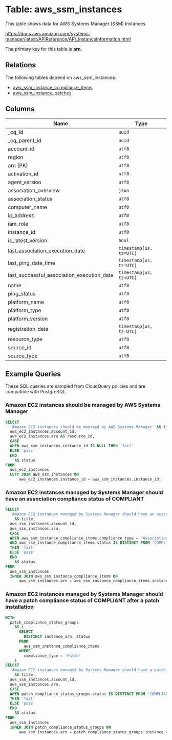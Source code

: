 # Table: aws_ssm_instances

This table shows data for AWS Systems Manager (SSM) Instances.

https://docs.aws.amazon.com/systems-manager/latest/APIReference/API_InstanceInformation.html

The primary key for this table is **arn**.

## Relations

The following tables depend on aws_ssm_instances:
  - [aws_ssm_instance_compliance_items](aws_ssm_instance_compliance_items)
  - [aws_ssm_instance_patches](aws_ssm_instance_patches)

## Columns

| Name          | Type          |
| ------------- | ------------- |
|_cq_id|`uuid`|
|_cq_parent_id|`uuid`|
|account_id|`utf8`|
|region|`utf8`|
|arn (PK)|`utf8`|
|activation_id|`utf8`|
|agent_version|`utf8`|
|association_overview|`json`|
|association_status|`utf8`|
|computer_name|`utf8`|
|ip_address|`utf8`|
|iam_role|`utf8`|
|instance_id|`utf8`|
|is_latest_version|`bool`|
|last_association_execution_date|`timestamp[us, tz=UTC]`|
|last_ping_date_time|`timestamp[us, tz=UTC]`|
|last_successful_association_execution_date|`timestamp[us, tz=UTC]`|
|name|`utf8`|
|ping_status|`utf8`|
|platform_name|`utf8`|
|platform_type|`utf8`|
|platform_version|`utf8`|
|registration_date|`timestamp[us, tz=UTC]`|
|resource_type|`utf8`|
|source_id|`utf8`|
|source_type|`utf8`|

## Example Queries

These SQL queries are sampled from CloudQuery policies and are compatible with PostgreSQL.

### Amazon EC2 instances should be managed by AWS Systems Manager

```sql
SELECT
  'Amazon EC2 instances should be managed by AWS Systems Manager' AS title,
  aws_ec2_instances.account_id,
  aws_ec2_instances.arn AS resource_id,
  CASE
  WHEN aws_ssm_instances.instance_id IS NULL THEN 'fail'
  ELSE 'pass'
  END
    AS status
FROM
  aws_ec2_instances
  LEFT JOIN aws_ssm_instances ON
      aws_ec2_instances.instance_id = aws_ssm_instances.instance_id;
```

### Amazon EC2 instances managed by Systems Manager should have an association compliance status of COMPLIANT

```sql
SELECT
  'Amazon EC2 instances managed by Systems Manager should have an association compliance status of COMPLIANT'
    AS title,
  aws_ssm_instances.account_id,
  aws_ssm_instances.arn,
  CASE
  WHEN aws_ssm_instance_compliance_items.compliance_type = 'Association'
  AND aws_ssm_instance_compliance_items.status IS DISTINCT FROM 'COMPLIANT'
  THEN 'fail'
  ELSE 'pass'
  END
    AS status
FROM
  aws_ssm_instances
  INNER JOIN aws_ssm_instance_compliance_items ON
      aws_ssm_instances.arn = aws_ssm_instance_compliance_items.instance_arn;
```

### Amazon EC2 instances managed by Systems Manager should have a patch compliance status of COMPLIANT after a patch installation

```sql
WITH
  patch_compliance_status_groups
    AS (
      SELECT
        DISTINCT instance_arn, status
      FROM
        aws_ssm_instance_compliance_items
      WHERE
        compliance_type = 'Patch'
    )
SELECT
  'Amazon EC2 instances managed by Systems Manager should have a patch compliance status of COMPLIANT after a patch installation'
    AS title,
  aws_ssm_instances.account_id,
  aws_ssm_instances.arn,
  CASE
  WHEN patch_compliance_status_groups.status IS DISTINCT FROM 'COMPLIANT'
  THEN 'fail'
  ELSE 'pass'
  END
    AS status
FROM
  aws_ssm_instances
  INNER JOIN patch_compliance_status_groups ON
      aws_ssm_instances.arn = patch_compliance_status_groups.instance_arn;
```


